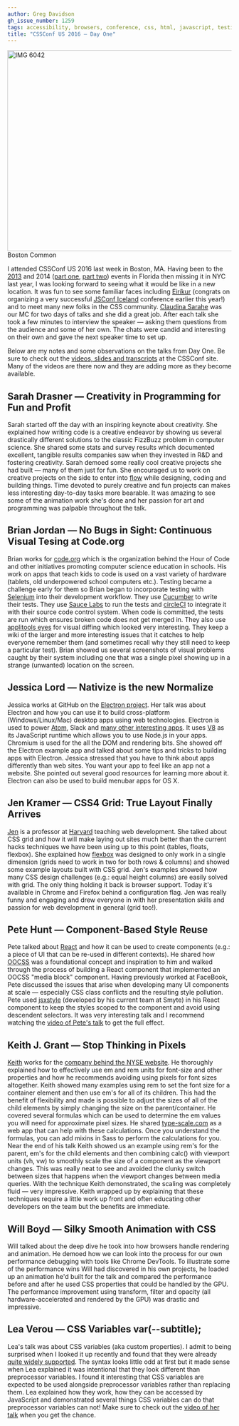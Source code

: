 ```yaml
---
author: Greg Davidson
gh_issue_number: 1259
tags: accessibility, browsers, conference, css, html, javascript, testing
title: "CSSConf US 2016 — Day One"
---
```


<img alt="IMG 6042" border="0" height="450" src="/blog/2016/10/07/cssconf-us-2016-day-one/image-0.jpeg" style="display:block; margin-left:auto; margin-right:auto;" title="IMG_6042.JPG" width="600"/>  Boston Common

I attended CSSConf US 2016 last week in Boston, MA. Having been to the [2013](/blog/2013/06/03/css-conf-2013-when-bootstrap-attacks) and 2014 ([part one](/blog/2014/05/28/cssconf-us-2014-part-one), [part two](/blog/2014/06/04/css-conf-us-2014-part-two)) events in Florida then missing it in NYC last year, I was looking forward to seeing what it would be like in a new location. It was fun to see some familiar faces including [Eiríkur](https://twitter.com/eirikurn) (congrats on organizing a very successful [JSConf Iceland](https://2016.jsconf.is/) conference earlier this year!) and to meet many new folks in the CSS community. [Claudina Sarahe](http://itsmisscs.me/) was our MC for two days of talks and she did a great job. After each talk she took a few minutes to interview the speaker — asking them questions from the audience and some of her own. The chats were candid and interesting on their own and gave the next speaker time to set up.

Below are my notes and some observations on the talks from Day One. Be sure to check out the [videos, slides and transcripts](https://2016.cssconf.com/#videos) at the CSSConf site. Many of the videos are there now and they are adding more as they become available.

## Sarah Drasner — Creativity in Programming for Fun and Profit

Sarah started off the day with an inspiring keynote about creativity. She explained how writing code is a creative endeavor by showing us several drastically different solutions to the classic FizzBuzz problem in computer science. She shared some stats and survey results which documented excellent, tangible results companies saw when they invested in R&D and fostering creativity. Sarah demoed some really cool creative projects she had built — many of them just for fun. She encouraged us to work on creative projects on the side to enter into [flow](https://en.wikipedia.org/wiki/Flow_(psychology)) while designing, coding and building things. Time devoted to purely creative and fun projects can makes less interesting day-to-day tasks more bearable. It was amazing to see some of the animation work she's done and her passion for art and programming was palpable throughout the talk.

## Brian Jordan — No Bugs in Sight: Continuous Visual Tesing at Code.org

Brian works for [code.org](https://code.org/) which is the organization behind the Hour of Code and other initiatives promoting computer science education in schools. His work on apps that teach kids to code is used on a vast variety of hardware (tablets, old underpowered school computers etc.). Testing became a challenge early for them so Brian began to incorporate testing with [Selenium](http://www.seleniumhq.org/) into their development workflow. They use [Cucumber](https://cucumber.io/) to write their tests. They use [Sauce Labs](https://saucelabs.com/) to run the tests and [circleCI](https://circleci.com/) to integrate it with their source code control system. When code is committed, the tests are run which ensures broken code does not get merged in. They also use [applitools eyes](https://applitools.com/) for visual diffing which looked very interesting. They keep a wiki of the larger and more interesting issues that it catches to help everyone remember them (and sometimes recall why they still need to keep a particular test). Brian showed us several screenshots of visual problems caught by their system including one that was a single pixel showing up in a strange (unwanted) location on the screen.

## Jessica Lord — Nativize is the new Normalize

Jessica works at GitHub on the [Electron project](http://electron.atom.io/). Her talk was about Electron and how you can use it to build cross-platform (Windows/Linux/Mac) desktop apps using web technologies. Electron is used to power [Atom](https://atom.io/), Slack and [many other interesting apps](http://electron.atom.io/apps/). It uses [V8](https://developers.google.com/v8/) as its JavaScript runtime which allows you to use Node.js in your apps. Chromium is used for the all the DOM and rendering bits. She showed off the Electron example app and talked about some tips and tricks to building apps with Electron. Jessica stressed that you have to think about apps differently than web sites. You want your app to feel like an app not a website. She pointed out several good resources for learning more about it. Electron can also be used to build menubar apps for OS X.

## Jen Kramer — CSS4 Grid: True Layout Finally Arrives

[Jen](http://www.jenkramer.org/) is a professor at [Harvard](https://developers.google.com/v8/) teaching web development. She talked about CSS grid and how it will make laying out sites much better than the current hacks techniques we have been using up to this point (tables, floats, flexbox). She explained how [flexbox](https://css-tricks.com/snippets/css/a-guide-to-flexbox/) was designed to only work in a single dimension (grids need to work in two for both rows & columns) and showed some example layouts built with CSS grid. Jen's examples showed how many CSS design challenges (e.g.: equal height columns) are easily solved with grid. The only thing holding it back is browser support. Today it's available in Chrome and Firefox behind a configuration flag. Jen was really funny and engaging and drew everyone in with her presentation skills and passion for web development in general (grid too!).

## Pete Hunt — Component-Based Style Reuse

Pete talked about [React](https://facebook.github.io/react/) and how it can be used to create components (e.g.: a piece of UI that can be re-used in different contexts). He shared how [OOCSS](https://github.com/stubbornella/oocss/wiki) was a foundational concept and inspiration to him and walked through the process of building a React component that implemented an OOCSS "media block" component. Having previously worked at FaceBook, Pete discussed the issues that arise when developing many UI components at scale — especially CSS class conflicts and the resulting style pollution. Pete used [jsxstyle](https://github.com/smyte/jsxstyle) (developed by his current team at Smyte) in his React component to keep the styles scoped to the component and avoid using descendent selectors. It was very interesting talk and I recommend watching the [video of Pete's talk](https://2016.cssconf.com/#videos) to get the full effect.

## Keith J. Grant — Stop Thinking in Pixels

[Keith](http://keithjgrant.com/) works for the [company behind the NYSE website](https://theice.com/). He thoroughly explained how to effectively use em and rem units for font-size and other properties and how he recommends avoiding using pixels for font sizes altogether. Keith showed many examples using rem to set the font size for a container element and then use em's for all of its children. This had the benefit of flexibility and made is possible to adjust the sizes of all of the child elements by simply changing the size on the parent/container. He covered several formulas which can be used to determine the em values you will need for approximate pixel sizes. He shared [type-scale.com](http://type-scale.com/) as a web app that can help with these calculations. Once you understand the formulas, you can add mixins in Sass to perform the calculations for you. Near the end of his talk Keith showed us an example using rem's for the parent, em's for the child elements and then combining calc() with viewport units (vh, vw) to smoothly scale the size of a component as the viewport changes. This was really neat to see and avoided the clunky switch between sizes that happens when the viewport changes between media queries. With the technique Keith demonstrated, the scaling was completely fluid — very impressive. Keith wrapped up by explaining that these techniques require a little work up front and often educating other developers on the team but the benefits are immediate.

## Will Boyd — Silky Smooth Animation with CSS

Will talked about the deep dive he took into how browsers handle rendering and animation. He demoed how we can look into the process for our own performance debugging with tools like Chrome DevTools. To illustrate some of the performance wins Will had discovered in his own projects, he loaded up an animation he'd built for the talk and compared the performance before and after he used CSS properties that could be handled by the GPU. The performance improvement using transform, filter and opacity (all hardware-accelerated and rendered by the GPU) was drastic and impressive.

## Lea Verou — CSS Variables var(--subtitle);

Lea's talk was about CSS variables (aka custom properties). I admit to being surprised when I looked it up recently and found that they were already [quite widely supported](http://caniuse.com/#feat=css-variables). The syntax looks little odd at first but it made sense when Lea explained it was intentional that they look different than preprocessor variables. I found it interesting that CSS variables are expected to be used alongside preprocessor variables rather than replacing them. Lea explained how they work, how they can be accessed by JavaScript and demonstrated several things CSS variables can do that preprocessor variables can not! Make sure to check out the [video of her talk](https://2016.cssconf.com/#videos) when you get the chance.
